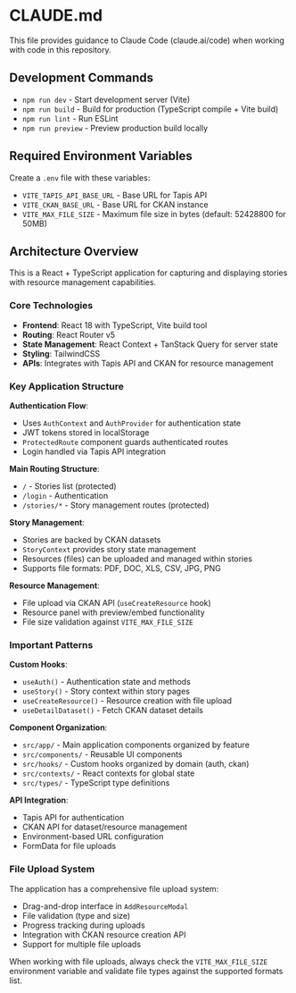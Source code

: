 # CLAUDE.md

This file provides guidance to Claude Code (claude.ai/code) when working with code in this repository.

## Development Commands

- `npm run dev` - Start development server (Vite)
- `npm run build` - Build for production (TypeScript compile + Vite build)
- `npm run lint` - Run ESLint
- `npm run preview` - Preview production build locally

## Required Environment Variables

Create a `.env` file with these variables:
- `VITE_TAPIS_API_BASE_URL` - Base URL for Tapis API
- `VITE_CKAN_BASE_URL` - Base URL for CKAN instance  
- `VITE_MAX_FILE_SIZE` - Maximum file size in bytes (default: 52428800 for 50MB)

## Architecture Overview

This is a React + TypeScript application for capturing and displaying stories with resource management capabilities.

### Core Technologies
- **Frontend**: React 18 with TypeScript, Vite build tool
- **Routing**: React Router v5
- **State Management**: React Context + TanStack Query for server state
- **Styling**: TailwindCSS
- **APIs**: Integrates with Tapis API and CKAN for resource management

### Key Application Structure

**Authentication Flow**:
- Uses `AuthContext` and `AuthProvider` for authentication state
- JWT tokens stored in localStorage
- `ProtectedRoute` component guards authenticated routes
- Login handled via Tapis API integration

**Main Routing Structure**:
- `/` - Stories list (protected)
- `/login` - Authentication
- `/stories/*` - Story management routes (protected)

**Story Management**:
- Stories are backed by CKAN datasets
- `StoryContext` provides story state management
- Resources (files) can be uploaded and managed within stories
- Supports file formats: PDF, DOC, XLS, CSV, JPG, PNG

**Resource Management**:
- File upload via CKAN API (`useCreateResource` hook)
- Resource panel with preview/embed functionality
- File size validation against `VITE_MAX_FILE_SIZE`

### Important Patterns

**Custom Hooks**:
- `useAuth()` - Authentication state and methods
- `useStory()` - Story context within story pages
- `useCreateResource()` - Resource creation with file upload
- `useDetailDataset()` - Fetch CKAN dataset details

**Component Organization**:
- `src/app/` - Main application components organized by feature
- `src/components/` - Reusable UI components
- `src/hooks/` - Custom hooks organized by domain (auth, ckan)
- `src/contexts/` - React contexts for global state
- `src/types/` - TypeScript type definitions

**API Integration**:
- Tapis API for authentication
- CKAN API for dataset/resource management
- Environment-based URL configuration
- FormData for file uploads

### File Upload System

The application has a comprehensive file upload system:
- Drag-and-drop interface in `AddResourceModal`
- File validation (type and size)
- Progress tracking during uploads
- Integration with CKAN resource creation API
- Support for multiple file uploads

When working with file uploads, always check the `VITE_MAX_FILE_SIZE` environment variable and validate file types against the supported formats list.